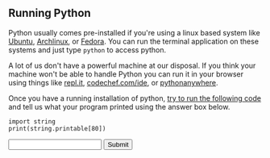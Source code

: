 ## Running Python

Python usually comes pre-installed if you're using a linux based system like [Ubuntu](https://ubuntu.com/), [Archlinux](https://www.archlinux.org/), or [Fedora](https://getfedora.org/). You can run the terminal application on these systems and just type `python` to access python.

A lot of us don't have a powerful machine at our disposal. If you think your machine won't be able to handle Python you can run it in your browser using things like [repl.it](https://repl.it/), [codechef.com/ide](https://www.codechef.com/ide), or [pythonanywhere](https://www.pythonanywhere.com).

Once you have a running installation of python, [try to run the following code](https://stackoverflow.com/questions/1522564/how-do-i-run-a-python-program#1527012) and tell us what your program printed using the answer box below.

    import string
    print(string.printable[80])

<form method='POST'>
  <input name='answer'>
  <input type='submit' value='Submit'>
</form>
